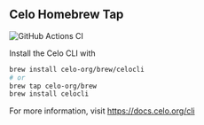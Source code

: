 ## Celo Homebrew Tap

![GitHub Actions CI](https://github.com/celo-org/homebrew-brew/actions/workflows/ci.yml/badge.svg)

Install the Celo CLI with

```bash
brew install celo-org/brew/celocli
# or
brew tap celo-org/brew
brew install celocli
```

For more information, visit https://docs.celo.org/cli
